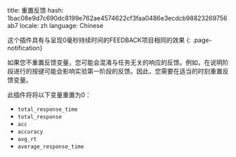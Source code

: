 title: 重置反馈
hash: 1bac08e9d7c690dc8199e762ae4574622cf3faa0486e3ecdcb98823269756ab7
locale: zh
language: Chinese

这个插件具有与呈现0毫秒持续时间的FEEDBACK项目相同的效果
{: .page-notification}

如果您不重置反馈变量，您可能会混淆与任务无关的响应的反馈。例如，在说明阶段进行的按键可能会影响实验第一阶段的反馈。因此，您需要在适当的时刻重置反馈变量。

此插件将将以下变量重置为0：

- `total_response_time`
- `total_response`
- `acc`
- `accuracy`
- `avg_rt`
- `average_response_time`